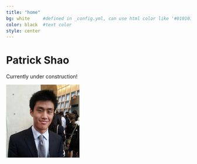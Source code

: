 ```yaml
---
title: "home"
bg: white     #defined in _config.yml, can use html color like '#010101'
color: black  #text color
style: center
---
```


# Patrick Shao

Currently under construction!

<img src="img/profile.jpeg" />
